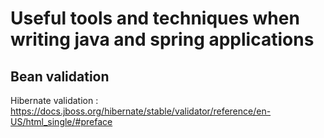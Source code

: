 # Useful tools and techniques when writing java and spring applications

## Bean validation

Hibernate validation : https://docs.jboss.org/hibernate/stable/validator/reference/en-US/html_single/#preface

